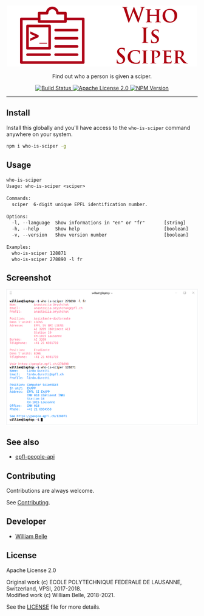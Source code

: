 <p align="center">
  <img alt="Who Is Sciper" src="https://raw.githubusercontent.com/innovativeinnovation/who-is-sciper/master/docs/readme/readme-logo.png">
</p>

<p align="center">
  Find out who a person is given a sciper.
</p>

<p align="center">
  <a href="https://github.com/innovativeinnovation/who-is-sciper/actions">
    <img alt="Build Status" src="https://github.com/innovativeinnovation/who-is-sciper/workflows/Build/badge.svg?branch=master">
  </a>
  <a href="https://raw.githubusercontent.com/innovativeinnovation/who-is-sciper/master/LICENSE">
    <img alt="Apache License 2.0" src="https://img.shields.io/badge/license-Apache%202.0-blue.svg">
  </a>
  <a href='https://www.npmjs.com/package/who-is-sciper'>
    <img alt="NPM Version" src="https://img.shields.io/npm/v/who-is-sciper.svg" />
  </a>
</p>

---

Install
-------

Install this globally and you'll have access to the `who-is-sciper` command
anywhere on your system.

```bash
npm i who-is-sciper -g
```

Usage
-----

```console
who-is-sciper
Usage: who-is-sciper <sciper>

Commands:
  sciper  6-digit unique EPFL identification number.

Options:
  -l, --language  Show informations in "en" or "fr"       [string]
  -h, --help      Show help                               [boolean]
  -v, --version   Show version number                     [boolean]

Examples:
  who-is-sciper 128871
  who-is-sciper 278890 -l fr
```

Screenshot
----------

![command line screenshot](https://raw.githubusercontent.com/innovativeinnovation/who-is-sciper/master/docs/readme/screenshot.png)

See also
--------

* [epfl-people-api](https://github.com/innovativeinnovation/epfl-people-api)

Contributing
------------

Contributions are always welcome.

See [Contributing](CONTRIBUTING.md).

Developer
---------

* [William Belle](https://github.com/williambelle)

License
-------

Apache License 2.0

Original work (c) ECOLE POLYTECHNIQUE FEDERALE DE LAUSANNE, Switzerland, VPSI, 2017-2018.  
Modified work (c) William Belle, 2018-2021.

See the [LICENSE](LICENSE) file for more details.
